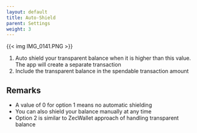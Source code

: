 ```yaml
---
layout: default
title: Auto-Shield
parent: Settings
weight: 3
---
```


{{< img IMG_0141.PNG >}}

1. Auto shield your transparent balance when it is higher than this value. 
The app will create a separate transaction
2. Include the transparent balance in the spendable transaction amount

## Remarks

- A value of 0 for option 1 means no automatic shielding
- You can also shield your balance manually at any time
- Option 2 is similar to ZecWallet approach of handling transparent balance
